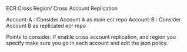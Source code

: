 ECR Cross Region/ Cross Account Replication

Account-A : Consider Account A as main ecr repo
Account-B : Consider Account B as replicated ecr repo

Points to consider:
    If enable cross account replication, and region you specify make sure you go in each account and edit the json policy.
